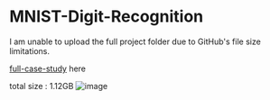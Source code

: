 # MNIST-Digit-Recognition

I am unable to upload the full project folder due to GitHub's file size limitations.

[full-case-study](https://github.com/Ronit-kukadiya/MNIST-DIGIT-RECOGNITION-STUDY) here

total size : 1.12GB
![image](https://github.com/user-attachments/assets/fd15ce4b-69f8-49f4-9e7a-ce6d571a9f6f)
